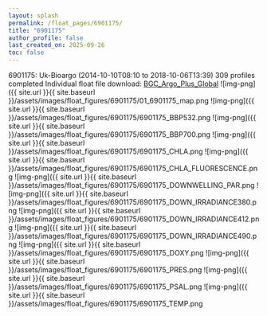 ```yaml
---
layout: splash
permalink: /float_pages/6901175/
title: "6901175"
author_profile: false
last_created_on: 2025-09-26
toc: false
---
```

 
6901175: Uk-Bioargo (2014-10-10T08:10 to 2018-10-06T13:39)
309 profiles completed
Individual float file download: [BGC_Argo_Plus_Global](https://ftp.soest.hawaii.edu/bgc_argo_plus/Individual_Floats/outliers_removed/6901175_Sprof_processed.nc)
![img-png]({{ site.url }}{{ site.baseurl }}/assets/images/float_figures/6901175/01_6901175_map.png
![img-png]({{ site.url }}{{ site.baseurl }}/assets/images/float_figures/6901175/6901175_BBP532.png
![img-png]({{ site.url }}{{ site.baseurl }}/assets/images/float_figures/6901175/6901175_BBP700.png
![img-png]({{ site.url }}{{ site.baseurl }}/assets/images/float_figures/6901175/6901175_CHLA.png
![img-png]({{ site.url }}{{ site.baseurl }}/assets/images/float_figures/6901175/6901175_CHLA_FLUORESCENCE.png
![img-png]({{ site.url }}{{ site.baseurl }}/assets/images/float_figures/6901175/6901175_DOWNWELLING_PAR.png
![img-png]({{ site.url }}{{ site.baseurl }}/assets/images/float_figures/6901175/6901175_DOWN_IRRADIANCE380.png
![img-png]({{ site.url }}{{ site.baseurl }}/assets/images/float_figures/6901175/6901175_DOWN_IRRADIANCE412.png
![img-png]({{ site.url }}{{ site.baseurl }}/assets/images/float_figures/6901175/6901175_DOWN_IRRADIANCE490.png
![img-png]({{ site.url }}{{ site.baseurl }}/assets/images/float_figures/6901175/6901175_DOXY.png
![img-png]({{ site.url }}{{ site.baseurl }}/assets/images/float_figures/6901175/6901175_PRES.png
![img-png]({{ site.url }}{{ site.baseurl }}/assets/images/float_figures/6901175/6901175_PSAL.png
![img-png]({{ site.url }}{{ site.baseurl }}/assets/images/float_figures/6901175/6901175_TEMP.png
